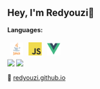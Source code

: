 ## Hey, I'm Redyouzi👋

**Languages:**  

<div style="display:flex;">
<code><img height="30" style ="margin:6px" src="https://raw.githubusercontent.com/github/explore/80688e429a7d4ef2fca1e82350fe8e3517d3494d/topics/java/java.png"></code> 
<code><img height="30" style ="margin:6px" src="https://raw.githubusercontent.com/github/explore/80688e429a7d4ef2fca1e82350fe8e3517d3494d/topics/javascript/javascript.png"></code>
<code><img height="30" style ="margin:6px" src="https://raw.githubusercontent.com/github/explore/80688e429a7d4ef2fca1e82350fe8e3517d3494d/topics/vue/vue.png"></code> 
</div>



<div class="half">
  <a href="https://github.com/redyouzi"><img src="https://github-readme-stats.vercel.app/api?username=redyouzi&title_color=1abc9c&icon_color=1abc9c&text_color=798795&bg_color=2c3e50"></img></a>
  <a href="https://github.com/redyouzi"><img src="https://github-readme-stats.vercel.app/api/top-langs/?username=redyouzi&hide=css,typescript&title_color=1abc9c&icon_color=1abc9c&text_color=798795&bg_color=2c3e50" height="195"></img></a>
</div>




🔗 <a href="https://redyouzi.github.io/">redyouzi.github.io</a>
